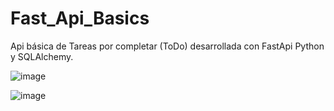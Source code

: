 ﻿# Fast_Api_Basics
 
 Api básica de Tareas por completar (ToDo) desarrollada con FastApi Python y SQLAlchemy.

 ![image](https://github.com/DaveSV/Fast_Api_Basics/assets/29576337/c64f2f2e-9274-4b18-bf63-efe71ccd13d4)

 
 ![image](https://user-images.githubusercontent.com/29576337/208761828-7eddd546-cee5-4e7a-b191-31963db30643.png)

